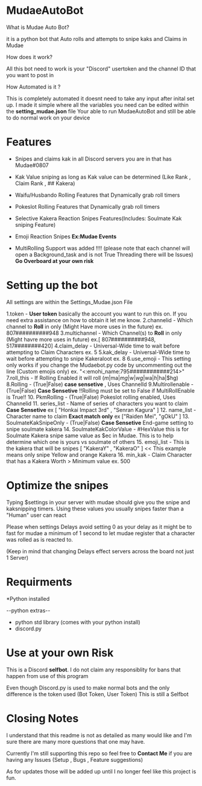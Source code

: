 # MudaeAutoBot
What is Mudae Auto Bot?

it is a python bot that Auto rolls and attempts to snipe kaks and Claims in Mudae

How does it work?

All this bot need to work is your "Discord" usertoken and the channel ID that you want to post in

How Automated is it ?

This is completely automated it doesnt need to take any input after inital set up.
I made it simple where all the variables you need can be edited within the **setting_mudae.json** file
Your able to run MudaeAutoBot and still be able to do normal work on your device

# Features
+ Snipes and claims kak in all Discord servers you are in that has Mudae#0807
+ Kak Value sniping as long as Kak value can be determined (Like Rank , Claim Rank , ## Kakera)
+ Waifu/Husbando Rolling Features that Dynamically grab roll timers
+ Pokeslot Rolling Features that Dynamically grab roll timers
+ Selective Kakera Reaction Snipes Features(Includes: Soulmate Kak sniping Feature)
+ Emoji Reaction Snipes  **Ex:Mudae Events**


+ MultiRolling Support was added !!!! (please note that each channel will open a Background_task and is not True Threading there will be Issues) **Go Overboard at your own risk**

# Setting up the bot
All settings are within the Settings_Mudae.json File

1.token - **User token** basically the account you want to run this on. If you need extra assistance on how to obtain it let me know.
2.channelid - Which channel to **Roll** in only (Might Have more uses in the future) ex. 807##########948
3.multichannel - Which Channel(s) to **Roll** in only (Might havre more uses in future) ex.\[ 807##########948, 517########420\]
4.claim_delay - Universal-Wide time to wait before attempting to Claim Characters ex. 5
5.kak_delay - Universal-Wide time to wait before attempting to snipe Kakeraloot ex. 8
6.use_emoji - This setting only works if you change the Mudaebot.py code by uncommenting out the line (Custom emojis only) ex.  "<:emohi_name:795############214>"
7.roll_this - If Rolling Enabled it will roll ($m|$ma|$mg|$w|$wg|$wa|$h|$ha|$hg)
8.Rolling - (True|False) **case sensetive** , Uses ChannelId
9.Multirollenable - (True|False) **Case Sensetive** !!Rolling must be set to False if MultiRollEnable is True!!
10. PkmRolling - (True|False) Pokeslot rolling enabled, Uses Channelid
11. series_list - Name of series of characters you want to claim **Case Sensetive** ex \[ "Honkai Impact 3rd" , "Senran Kagura" \]
12. name_list - Character name to claim **Exact match only** ex \["Raiden Mei", "gOkU" \]
13. SoulmateKakSnipeOnly - (True|False) **Case Sensetive** End-game setting to snipe soulmate kakera
14. SoulmateKakColorValue - #HexValue this is for Soulmate Kakera snipe same value as $ec in Mudae. This is to help determine which one is yours vs soulmate of others
15. emoji_list - This is the kakera that will be snipes \[ "KakeraY" , "KakeraO" \] << This example means only snipe Yellow and orange Kakera
16. min_kak - Claim Character that has a Kakera Worth > Minimum value ex. 500 
 
# Optimize the snipes
Typing $settings in your server with mudae should give you the snipe and kaksnipping timers.
Using these values you usually snipes faster than a "Human" user can react 

Please when settings Delays avoid setting 0 as your delay as it might be to fast for mudae
a minimum of 1 second to let mudae register that a character was rolled as is reacted to.

(Keep in mind that changing Delays effect servers across the board not just 1 Server)

# Requirments
*Python installed

--python extras--

+ python std library (comes with your python install)
+ discord.py 


# Use at your own Risk
This is a Discord **selfbot**. I do not claim any responsiblity for bans that happen from use of this program

Even though Discord.py is used to make normal bots and the only difference is the token used (Bot Token, User Token)
This is still a Selfbot 

# Closing Notes
I understand that this readme is not as detailed as many would like and I'm sure there are many more questions that one may have.

Currently I'm still supporting this repo so feel free to **Contact Me** if you are having any Issues (Setup , Bugs , Feature suggestions)

As for updates those will be added up until I no longer feel like this project is fun.


